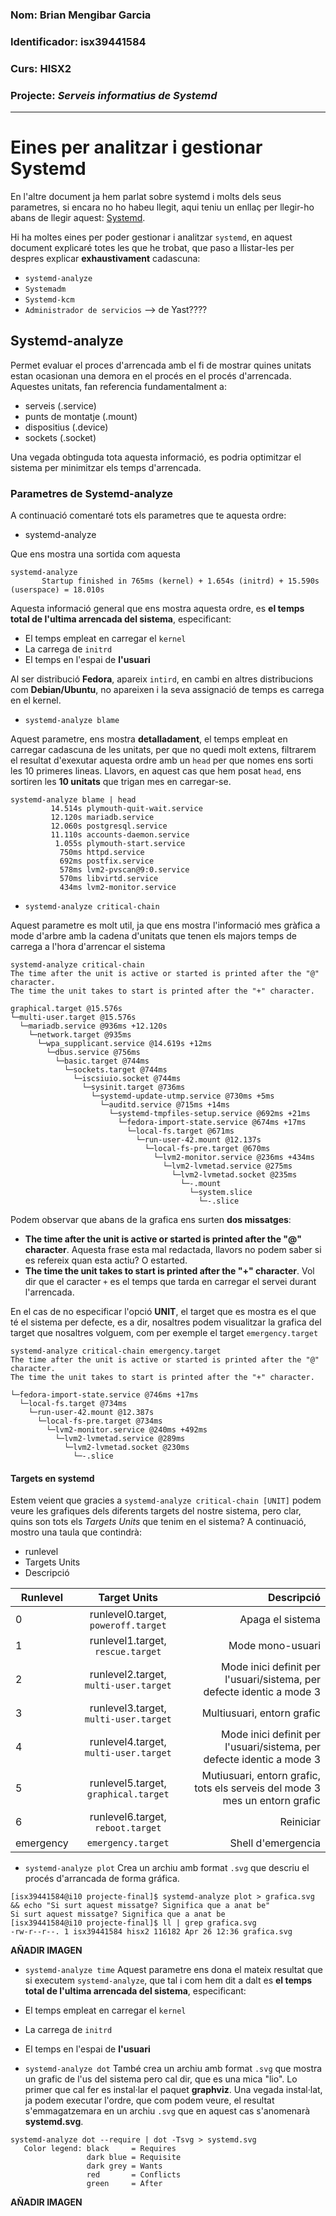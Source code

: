 ### Nom: Brian Mengibar Garcia

### Identificador: isx39441584

### Curs: HISX2

### Projecte: _Serveis informatius de Systemd_
------------------------------------------------------

# Eines per analitzar i gestionar Systemd
En l'altre document ja hem parlat sobre systemd i molts dels seus parametres,
si encara no ho habeu llegit, aqui teniu un enllaç per llegir-ho
abans de llegir aquest: [Systemd].

Hi ha moltes eines per poder gestionar i analitzar ``systemd``, en aquest
document explicaré totes les que he trobat, que paso a llistar-les per
despres explicar **exhaustivament** cadascuna:
* ``systemd-analyze``
* ``Systemadm``
* ``Systemd-kcm``
* ``Administrador de servicios`` --> de Yast????

## Systemd-analyze
Permet evaluar el proces d'arrencada amb el fi de mostrar quines unitats
estan ocasionan una demora en el procés en el procés d'arrencada. Aquestes
unitats, fan referencia fundamentalment a:
* serveis (.service)
* punts de montatje (.mount)
* dispositius (.device)
* sockets (.socket)

Una vegada obtinguda tota aquesta informació, es podria optimitzar el sistema
per minimitzar els temps d'arrencada.

### Parametres de Systemd-analyze
A continuació comentaré tots els parametres que te aquesta ordre:

*  systemd-analyze

Que ens mostra una sortida com aquesta
```
systemd-analyze 
       Startup finished in 765ms (kernel) + 1.654s (initrd) + 15.590s (userspace) = 18.010s
```

Aquesta informació general que ens mostra aquesta ordre, es **el temps total
de l'ultima arrencada del sistema**, especificant:
* El temps empleat en carregar el ``kernel``
* La carrega de ``initrd``
* El temps en l'espai de **l'usuari**

Al ser distribució __Fedora__, apareix ``intird``, en cambi en altres distribucions
com **Debian/Ubuntu**, no apareixen i la seva assignació de temps es carrega
en el kernel.

* ``systemd-analyze blame``

Aquest parametre, ens mostra **detalladament**, el temps empleat en carregar
cadascuna de les unitats, per que no quedi molt extens, filtrarem el resultat
d'exexutar aquesta ordre amb un ``head`` per que nomes ens sorti les 10 
primeres lineas. Llavors, en aquest cas que hem posat `head`, ens sortiren
les **10 unitats** que trigan mes en carregar-se.

```
systemd-analyze blame | head
         14.514s plymouth-quit-wait.service
         12.120s mariadb.service
         12.060s postgresql.service
         11.110s accounts-daemon.service
          1.055s plymouth-start.service
           750ms httpd.service
           692ms postfix.service
           578ms lvm2-pvscan@9:0.service
           570ms libvirtd.service
           434ms lvm2-monitor.service
```

* ``systemd-analyze critical-chain``

Aquest parametre es molt util, ja que ens mostra l'informació mes gràfica
a mode d'arbre amb la cadena d'unitats que tenen els majors temps de
carrega a l'hora d'arrencar el sistema

```
systemd-analyze critical-chain 
The time after the unit is active or started is printed after the "@" character.
The time the unit takes to start is printed after the "+" character.

graphical.target @15.576s
└─multi-user.target @15.576s
  └─mariadb.service @936ms +12.120s
    └─network.target @935ms
      └─wpa_supplicant.service @14.619s +12ms
        └─dbus.service @756ms
          └─basic.target @744ms
            └─sockets.target @744ms
              └─iscsiuio.socket @744ms
                └─sysinit.target @736ms
                  └─systemd-update-utmp.service @730ms +5ms
                    └─auditd.service @715ms +14ms
                      └─systemd-tmpfiles-setup.service @692ms +21ms
                        └─fedora-import-state.service @674ms +17ms
                          └─local-fs.target @671ms
                            └─run-user-42.mount @12.137s
                              └─local-fs-pre.target @670ms
                                └─lvm2-monitor.service @236ms +434ms
                                  └─lvm2-lvmetad.service @275ms
                                    └─lvm2-lvmetad.socket @235ms
                                      └─-.mount
                                        └─system.slice
                                          └─-.slice
```

Podem observar que abans de la grafica ens surten **dos missatges**:
* **The time after the unit is active or started is printed after the "@" character**. Aquesta frase esta mal redactada, llavors no podem saber si es refereix quan esta actiu? O estarted.
* **The time the unit takes to start is printed after the "+" character**. Vol dir que el caracter ``+`` es el temps que tarda en carregar el servei durant l'arrencada.

En el cas de no especificar l'opció **UNIT**, el target que es mostra es el 
que té el sistema per defecte, es a dir, nosaltres podem visualitzar la grafica
del target que nosaltres volguem, com per exemple el target ``emergency.target``

```
systemd-analyze critical-chain emergency.target
The time after the unit is active or started is printed after the "@" character.
The time the unit takes to start is printed after the "+" character.

└─fedora-import-state.service @746ms +17ms
  └─local-fs.target @734ms
    └─run-user-42.mount @12.387s
      └─local-fs-pre.target @734ms
        └─lvm2-monitor.service @240ms +492ms
          └─lvm2-lvmetad.service @289ms
            └─lvm2-lvmetad.socket @230ms
              └─-.slice
```

#### Targets en systemd
Estem veient que gracies a ``systemd-analyze critical-chain [UNIT]`` podem
veure les grafiques dels diferents targets del nostre sistema, pero clar,
quins son tots els _Targets Units_ que tenim en el sistema?
A continuació, mostro una taula que contindrà:
* runlevel
* Targets Units
* Descripció

| Runlevel  | Target Units                            | Descripció                                                                   |
|-----------|:---------------------------------------:|-----------------------------------------------------------------------------:|
| 0         | runlevel0.target, ``poweroff.target``   | Apaga el sistema                                                             |
| 1         | runlevel1.target, ``rescue.target``     | Mode mono-usuari                                                             |
| 2         | runlevel2.target, ``multi-user.target`` | Mode inici definit per l'usuari/sistema, per defecte identic a mode 3        |
| 3         | runlevel3.target, ``multi-user.target`` | Multiusuari, entorn grafic                                                   |
| 4         | runlevel4.target, ``multi-user.target`` | Mode inici definit per l'usuari/sistema, per defecte identic a mode 3        |
| 5         | runlevel5.target, ``graphical.target``  | Mutiusuari, entorn grafic, tots els serveis del mode 3 mes un entorn grafic  |
| 6         | runlevel6.target, ``reboot.target``     | Reiniciar                                                                    |
| emergency | ``emergency.target``                    | Shell d'emergencia                                                           |

* ``systemd-analyze plot``
Crea un archiu amb format ``.svg`` que descriu el procés d'arrancada de 
forma gráfica. 

```
[isx39441584@i10 projecte-final]$ systemd-analyze plot > grafica.svg && echo "Si surt aquest missatge? Significa que a anat be"
Si surt aquest missatge? Significa que a anat be
[isx39441584@i10 projecte-final]$ ll | grep grafica.svg
-rw-r--r--. 1 isx39441584 hisx2 116182 Apr 26 12:36 grafica.svg
```

**AÑADIR IMAGEN**

* ``systemd-analyze time``
Aquest parametre ens dona el mateix resultat que si executem ``systemd-analyze``,
que tal i com hem dit a dalt es **el temps total de l'ultima arrencada del sistema**, 
especificant:
* El temps empleat en carregar el ``kernel``
* La carrega de ``initrd``
* El temps en l'espai de **l'usuari**

* ``systemd-analyze dot``
També crea un archiu amb format ``.svg`` que mostra un grafic de l'us
del sistema pero cal dir, que es una mica "lio". Lo primer que cal fer
es instal·lar el paquet **graphviz**. Una vegada instal·lat, ja podem 
executar l'ordre, que com podem veure, el resultat s'emmagatzemara en un
archiu ``.svg`` que en aquest cas s'anomenarà **systemd.svg**.

```
systemd-analyze dot --require | dot -Tsvg > systemd.svg
   Color legend: black     = Requires
                 dark blue = Requisite
                 dark grey = Wants
                 red       = Conflicts
                 green     = After
```

**AÑADIR IMAGEN**

[Systemd]:https://github.com/brianmengibar/projecte-final/blob/master/notes_systemd.md#que-%C3%A9s-systemd

